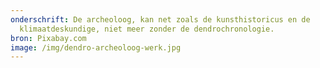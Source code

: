 ```yaml
---
onderschrift: De archeoloog, kan net zoals de kunsthistoricus en de
  klimaatdeskundige, niet meer zonder de dendrochronologie.
bron: Pixabay.com
image: /img/dendro-archeoloog-werk.jpg
---
```

